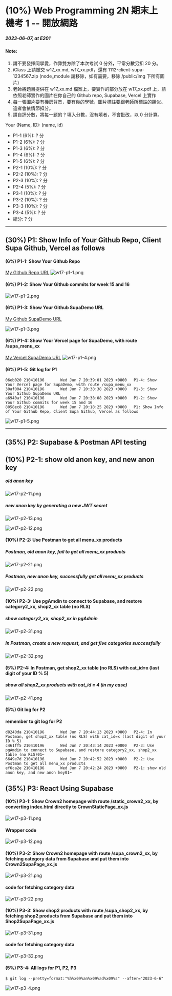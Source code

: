 # (10%) Web Programming 2N 期末上機考 1 -- 開放網路

##### 2023-06-07, at E201

#### Note:

1. 請不要發揮同學愛，作弊雙方除了本次考試 0 分外，平常分數另扣 20 分。
2. iClass 上請繳交 w17_xx.md, w17_xx.pdf，還有 1112-client-supa-1234567.zip (node_module 請移除，如有需要，移除 /public/img 下所有圖片)
3. 老師將題目提供在 w17_xx.md 檔案上，要實作的部分放在 w17_xx.pdf 上，請依照老師實作的圖片在你自己的 Github repo, Supabase, Vercel 上實作
4. 每一張圖片要有機房背景，要有你的學號，圖片標註要跟老師所標註的類似。違者會依情節扣分。
5. 請自評分數，將每一題的 ? 填入分數，沒有填者，不會批改，以 0 分計算。

Your (Name, ID): (name, id)

- P1-1 (6%): ? 分
- P1-2 (6%): ? 分
- P1-3 (6%): ? 分
- P1-4 (6%): ? 分
- P1-5 (6%): ? 分
- P2-1 (10%): ? 分
- P2-2 (10%): ? 分
- P2-3 (10%): ? 分
- P2-4 (5%): ? 分
- P3-1 (10%): ? 分
- P3-2 (10%): ? 分
- P3-3 (10%): ? 分
- P3-4 (5%): ? 分
- 總分: ? 分

---

## (30%) P1: Show Info of Your Github Repo, Client Supa Github, Vercel as follows

#### (6%) P1-1: Show Your Github Repo

[My Github Repo URL]()
![w17-p1-1.png]()

#### (6%) P1-2: Show Your Github commits for week 15 and 16

![w17-p1-2.png]()

#### (6%) P1-3: Show Your Github SupaDemo URL

[My Github SupaDemo URL]()

![w17-p1-3.png]()

#### (6%) P1-4: Show Your Vercel page for SupaDemo, with route /supa_menu_xx

[My Vercel SupaDemo URL]()
![w17-p1-4.png]()

#### (6%) P1-5: Git log for P1

```
06eb020 210410196       Wed Jun 7 20:39:01 2023 +0800   P1-4: Show Your Vercel page for SupaDemo, with route /supa_menu_xx
30af004 210410196       Wed Jun 7 20:38:38 2023 +0800   P1-3: Show Your Github SupaDemo URL
a6940af 210410196       Wed Jun 7 20:38:08 2023 +0800   P1-2: Show Your Github commits for week 15 and 16
8058ec8 210410196       Wed Jun 7 20:18:25 2023 +0800   P1: Show Info of Your Github Repo, Client Supa Github, Vercel as follows
```

![w17-p1-5.png]()

---

## (35%) P2: Supabase & Postman API testing

## (10%) P2-1: show old anon key, and new anon key

##### old anon key

![w17-p2-11.png]()

##### new anon key by generating a new JWT secret

![w17-p2-13.png]()

![w17-p2-12.png]()

#### (10%) P2-2: Use Postman to get all menu_xx products

##### Postman, old anon key, fail to get all menu_xx products

![w17-p2-21.png]()

##### Postman, new anon key, successfully get all menu_xx products

![w17-p2-22.png]()

#### (10%) P2-3: Use pgAmdin to connect to Supabase, and restore category2_xx, shop2_xx table (no RLS)

##### show category2_xx, shop2_xx in pgAdmin

![w17-p2-31.png]()

##### In Postman, create a new request, and get five categories successfully

![w17-p2-32.png]()

#### (5%) P2-4: In Postman, get shop2_xx table (no RLS) with cat_id=x (last digit of your ID % 5)

##### show all shop2_xx products with cat_id = 4 (in my case)
![w17-p2-41.png]()

#### (5%) Git log for P2

#### remember to git log for P2

```
d8240da 210410196       Wed Jun 7 20:44:13 2023 +0800   P2-4: In Postman, get shop2_xx table (no RLS) with cat_id=x (last digit of your ID % 5)
c461ff5 210410196       Wed Jun 7 20:43:14 2023 +0800   P2-3: Use pgAmdin to connect to Supabase, and restore category2_xx, shop2_xx table (no RLS)01~
6649e7d 210410196       Wed Jun 7 20:42:52 2023 +0800   P2-2: Use Postman to get all menu_xx products
ef6ca2e 210410196       Wed Jun 7 20:42:24 2023 +0800   P2-1: show old anon key, and new anon key01~
```



## (35%) P3: React Using Supabase

#### (10%) P3-1: Show Crown2 homepage with route /static_crown2_xx, by converting index.html directly to CrownStaticPage_xx.js

![w17-p3-11.png]()

#### Wrapper code

![w17-p3-12.png]()

#### (10%) P3-2: Show Crown2 homepage with route /supa_crown2_xx, by fetching category data from Supabase and put them into Crown2SupaPage_xx.js

![w17-p3-21.png]()

#### code for fetching category data

![w17-p3-22.png]()

#### (10%) P3-3: Show shop2 products with route /supa_shop2_xx, by fetching shop2 products from Supabase and put them into Shop2SupaPage_xx.js

![w17-p3-31.png]()

#### code for fetching category data

![w17-p3-32.png]()

#### (5%) P3-4: All logs for P1, P2, P3

```
$ git log --pretty=format:"%h%x09%an%x09%ad%x09%s" --after="2023-6-6"

```

![w17-p3-4.png]()
